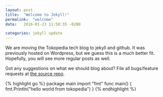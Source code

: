 ```yaml
---
layout: post
title:  "Welcome to Jekyll!"
permalink:  "welcome"
date:   2016-01-23 11:58:35 -0200

categories: jekyll update
---
```

We are moving the Tokopedia tech blog to jekyll and github. It was previously hosted on Wordpress, but we guess this is a much better fit. Hopefully, you will see more regular posts as well.

Got any suggestions on what we should blog about? File all bugs/feature requests at [the source repo][source-gh].

{% highlight go %}
package main
import "fmt"
func main() {
    fmt.Println("hello world from tokopedia")
}
{% endhighlight %}


[source-gh]:   https://github.com/tokopedia/dotX
